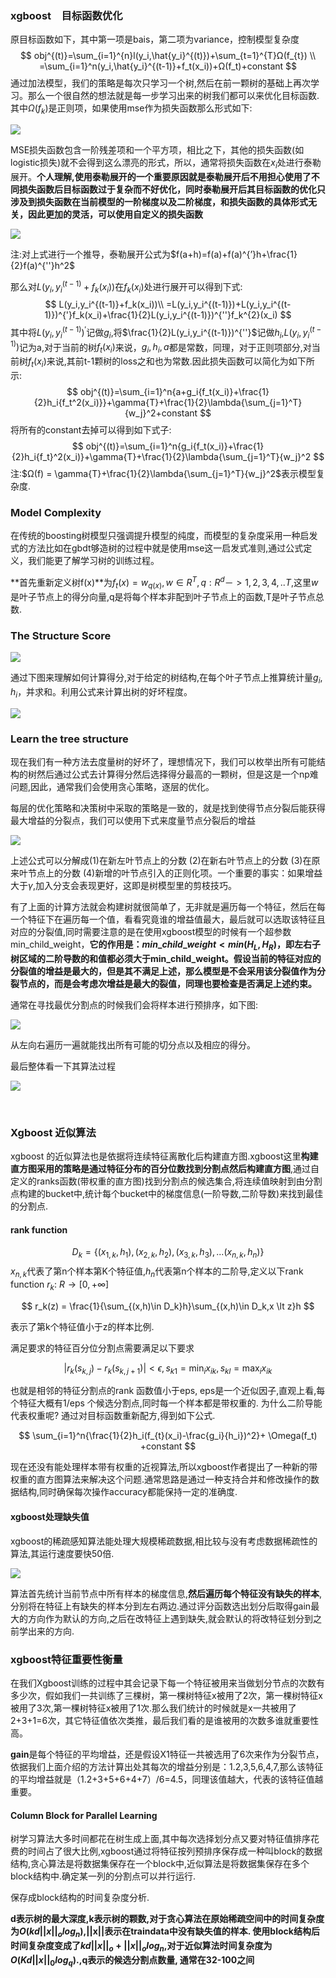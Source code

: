 ### xgboost　目标函数优化

原目标函数如下，其中第一项是bais，第二项为variance，控制模型复杂度
$$
obj^{(t)}=\sum_{i=1}^{n}l(y_i,\hat{y_i}^{(t)})+\sum_{t=1}^{T}Ω(f_{t}) \\
=\sum_{i=1}^n(y_i,\hat{y_i}^{(t-1)}+f_t(x_i))+Ω(f_t)+constant
$$
通过加法模型，我们的策略是每次只学习一个树,然后在前一颗树的基础上再次学习。那么一个很自然的想法就是每一步学习出来的树我们都可以来优化目标函数.其中$Ω(f_k)$是正则项，如果使用mse作为损失函数那么形式如下:

![](../image/xgboost3.png)

MSE损失函数包含一阶残差项和一个平方项，相比之下，其他的损失函数(如logistic损失)就不会得到这么漂亮的形式，所以，通常将损失函数在$x_i$处进行泰勒展开。**个人理解,使用泰勒展开的一个重要原因就是泰勒展开后不用担心使用了不同损失函数后目标函数过于复杂而不好优化，同时泰勒展开后其目标函数的优化只涉及到损失函数在当前模型的一阶梯度以及二阶梯度，和损失函数的具体形式无关，因此更加的灵活，可以使用自定义的损失函数**

![](../image/xgboost1.png)

注:对上式进行一个推导，泰勒展开公式为$f(a+h)=f(a)+f(a)^{’}h+\frac{1}{2}f(a)^{''}h^2$

那么对$L(y_i,y_i^{(t-1)}+f_k(x_i))$在$f_k(x_i)$处进行展开可以得到下式:
$$
L(y_i,y_i^{(t-1)}+f_k(x_i))\\
=L(y_i,y_i^{(t-1)})+L(y_i,y_i^{(t-1)})^{'}f_k(x_i)+\frac{1}{2}L(y_i,y_i^{(t-1)})^{''}f_k^{2}(x_i)
$$
其中将$L(y_i,y_i^{(t-1)})^{'}$记做$g_i$,将$\frac{1}{2}L(y_i,y_i^{(t-1)})^{''}$记做$h_i$,$L(y_i,y_i^{(t-1)})$记为a,对于当前的树$f_t(x_i)$来说，$g_i,h_i,a$都是常数，同理，对于正则项部分,对当前树$f_t(x_i)$来说,其前t-1颗树的loss之和也为常数.因此损失函数可以简化为如下所示:
$$
obj^{(t)}=\sum_{i=1}^n{a+g_i{f_t(x_i)}+\frac{1}{2}h_i{f_t^2(x_i)}}+\gamma{T}+\frac{1}{2}\lambda{\sum_{j=1}^T}{w_j}^2+constant
$$
将所有的constant去掉可以得到如下式子:
$$
obj^{(t)}=\sum_{i=1}^n{g_i{f_t(x_i)}+\frac{1}{2}h_i{f_t}^2(x_i)}+\gamma{T}+\frac{1}{2}\lambda{\sum_{j=1}^T}{w_j}^2
$$
注:$Ω(f) = \gamma{T}+\frac{1}{2}\lambda{\sum_{j=1}^T}{w_j}^2$表示模型复杂度.

### Model Complexity

在传统的boosting树模型只强调提升模型的纯度，而模型的复杂度采用一种启发式的方法比如在gbdt够造树的过程中就是使用mse这一启发式准则,通过公式定义，我们能更了解学习树的训练过程。

**首先重新定义树f(x)**为$f_t(x)=w_{q(x)},w \in R^T,q:R^d　－>{1,2,3,4,..T}$,这里$w$是叶子节点上的得分向量,q是将每个样本非配到叶子节点上的函数,T是叶子节点总数.



### The Structure Score

![](../image/xgboost4.png)

通过下图来理解如何计算得分,对于给定的树结构,在每个叶子节点上推算统计量$g_i,h_i$，并求和。利用公式来计算出树的好坏程度。

![](../image/xgboost5.png)

### Learn the tree structure

现在我们有一种方法去度量树的好坏了，理想情况下，我们可以枚举出所有可能结构的树然后通过公式去计算得分然后选择得分最高的一颗树，但是这是一个np难问题,因此，通常我们会使用贪心策略，逐层的优化。

每层的优化策略和决策树中采取的策略是一致的，就是找到使得节点分裂后能获得最大增益的分裂点，我们可以使用下式来度量节点分裂后的增益

![](../image/xgboost6.png)

上述公式可以分解成(1)在新左叶节点上的分数 (2)在新右叶节点上的分数 (3)在原来叶节点上的分数 (4)新增的叶节点引入的正则化项。一个重要的事实：如果增益大于$\gamma$,加入分支会表现更好，这即是树模型里的剪枝技巧。

有了上面的计算方法就会构建树就很简单了，无非就是遍历每一个特征，然后在每一个特征下在遍历每一个值，看看究竟谁的增益值最大，最后就可以选取该特征且对应的分裂值,同时需要注意的是在使用xgboost模型的时候有一个超参数min_child_weight，**它的作用是：$min\_child\_weight<min(H_L,H_R)$，即左右子树区域的二阶导数的和值都必须大于min_child_weight。假设当前的特征对应的分裂值的增益是最大的，但是其不满足上述，那么模型是不会采用该分裂值作为分裂节点的，而是会考虑次增益是最大的裂值，同理也要检查是否满足上述约束。**

通常在寻找最优分割点的时候我们会将样本进行预排序，如下图:

![](../image/xgboost7.png)

从左向右遍历一遍就能找出所有可能的切分点以及相应的得分。

最后整体看一下其算法过程

![](../image/xgboost8.png)

​	

### Xgboost 近似算法

xgboost 的近似算法也是依据将连续特征离散化后构建直方图.xgboost这里**构建直方图采用的策略是通过特征分布的百分位数找到分割点然后构建直方图**,通过自定义的ranks函数(带权重的直方图)找到分割点的候选集合,将连续值映射到由分割点构建的bucket中,统计每个bucket中的梯度信息(一阶导数,二阶导数)来找到最佳的分割点.

#### rank function

$$
D_k = \lbrace (x_{1,k},h_1),(x_{2,k},h_2),(x_{3,k},h_3),...(x_{n,k},h_n) \rbrace
$$
$x_{n,k}$代表了第n个样本第K个特征值,$h_n$代表第n个样本的二阶导,定义以下rank function $r_k$: $R \to [0,+∞]$

$$
r_k(z) = \frac{1}{\sum_{(x,h)\in D_k}h}\sum_{(x,h)\in D_k,x \lt z}h
$$

表示了第k个特征值小于z的样本比例.

满足要求的特征百分位分割点需要满足以下要求

$$
 \left |r_k(s_{k,j})-r_k(s_{k,j+1}) \right| \lt \epsilon ,s_{k1} = \min_i{x_{ik}},s_{kl}=\max_i{x_{ik}}
$$

也就是相邻的特征分割点的rank 函数值小于eps, eps是一个近似因子,直观上看,每个特征大概有1/eps 个候选分割点,同时每一个样本都是带权重的. 为什么二阶导能代表权重呢? 通过对目标函数重新配方,得到如下公式.

$$
\sum_{i=1}^n{\frac{1}{2}h_i(f_{t}(x_i)-\frac{g_i}{h_i})^2}+ \Omega(f_t) +constant
$$

现在还没有能处理样本带有权重的近视算法,所以xgboost作者提出了一种新的带权重的直方图算法来解决这个问题.通常思路是通过一种支持合并和修改操作的数据结构,同时确保每次操作accuracy都能保持一定的准确度.

#### xgboost处理缺失值

xgboost的稀疏感知算法能处理大规模稀疏数据,相比较与没有考虑数据稀疏性的算法,其运行速度要快50倍.


![](../picture/xgboost.png)

算法首先统计当前节点中所有样本的梯度信息,**然后遍历每个特征没有缺失的样本**,分别将在特征上有缺失的样本分到左右两边.通过评分函数选出划分后取得gain最大的方向作为默认的方向,之后在改特征上遇到缺失,就会默认的将改特征划分到之前学出来的方向.



### xgboost特征重要性衡量

在我们Xgboost训练的过程中其会记录下每一个特征被用来当做划分节点的次数有多少次，假如我们一共训练了三棵树，第一棵树特征x被用了2次，第一棵树特征x被用了3次,第一棵树特征x被用了1次.那么我们统计的时候就是x一共被用了2+3+1=6次，其它特征值依次类推，最后我们看的是谁被用的次数多谁就重要性高。

**gain**是每个特征的平均增益，还是假设X1特征一共被选用了6次来作为分裂节点，依据我们上面介绍的方法计算出处其每次的增益分别是：1.2,3,5,6,4,7,那么该特征的平均增益就是（1.2+3+5+6+4+7）/6=4.5，同理该值越大，代表的该特征值越重要。

#### Column Block for Parallel Learning

树学习算法大多时间都花在树生成上面,其中每次选择划分点又要对特征值排序花费的时间占了很大比例,xgboost通过将特征按列预排序保存成一种叫block的数据结构,贪心算法是将数据集保存在一个block中,近似算法是将数据集保存在多个block结构中.确定某一列的分割点可以并行运行.

保存成block结构的时间复杂度分析.

**d表示树的最大深度,k表示树的颗数,对于贪心算法在原始稀疏空间中的时间复杂度为$O(kd||x||_{o}log_n)$,||x||表示在traindata中没有缺失值的样本.
使用block结构后时间复杂度变成了$kd||x||_{o} + ||x||_{o}log_n$,对于近似算法时间复杂度为$O(Kd||x||_{0}log_q).$,q表示的候选分割点数量,
通常在32-100之间**





